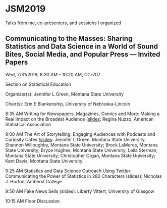 # JSM2019
Talks from me, co-presenters, and sessions I organized

## Communicating to the Masses: Sharing Statistics and Data Science in a World of Sound Bites, Social Media, and Popular Press — Invited Papers
Wed, 7/31/2019, 8:30 AM - 10:20 AM, CC-707

Section on Statistical Education

Organizer(s): Jennifer L Green, Montana State University

Chair(s): Erin E Blankenship, University of Nebraska-Lincoln

8:35 AM	Writing for Newspapers, Magazines, Comics and More: Making a Real Impact on the Broadest Audience ([slides](NUZZO-2019-JULY31-JSM-WRITING.pdf): Regina Nuzzo, American Statistical Association

9:00 AM	The Art of Storytelling: Engaging Audiences with Podcasts and Curiosity Cafes ([slides](https://github.com/Amherst-Statistics/JSM2019/blob/master/green.pdf): Jennifer L Green, Montana State University; Shannon Willoughby, Montana State University; Brock LaMeres, Montana State University; Bryce Hughes, Montana State University; Leila Sterman, Montana State University; Christopher Organ, Montana State University; Kent Davis, Montana State University

9:25 AM	Statistics and Data Science Outreach Using Twitter: Communicating the Power of Statistics in 280 Characters (slides): Nicholas J. Horton, Amherst College

9:50 AM	Fake News Sells (slides): Liberty Vittert, University of Glasgow

10:15 AM	Floor Discussion

